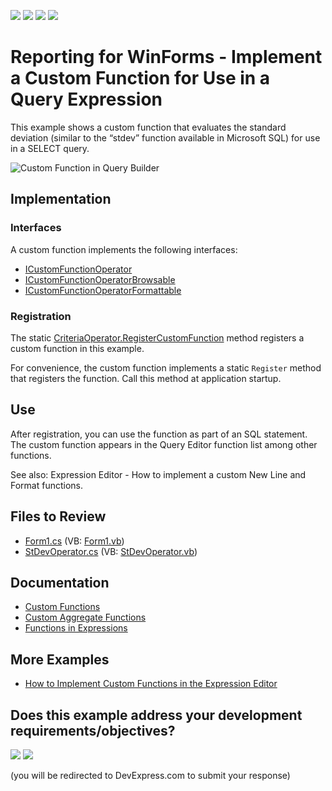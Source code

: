 <!-- default badges list -->
![](https://img.shields.io/endpoint?url=https://codecentral.devexpress.com/api/v1/VersionRange/128603765/24.2.1%2B)
[![](https://img.shields.io/badge/Open_in_DevExpress_Support_Center-FF7200?style=flat-square&logo=DevExpress&logoColor=white)](https://supportcenter.devexpress.com/ticket/details/T352441)
[![](https://img.shields.io/badge/📖_How_to_use_DevExpress_Examples-e9f6fc?style=flat-square)](https://docs.devexpress.com/GeneralInformation/403183)
[![](https://img.shields.io/badge/💬_Leave_Feedback-feecdd?style=flat-square)](#does-this-example-address-your-development-requirementsobjectives)
<!-- default badges end -->
# Reporting for WinForms - Implement a Custom Function for Use in a Query Expression

This example shows a custom function that evaluates the standard deviation (similar to the “stdev” function available in Microsoft SQL) for use in a SELECT query.

![Custom Function in Query Builder](Images/screenshot.png)

## Implementation

### Interfaces

A custom function implements the following interfaces: 

- [ICustomFunctionOperator](https://docs.devexpress.com/CoreLibraries/DevExpress.Data.Filtering.ICustomFunctionOperator)
- [ICustomFunctionOperatorBrowsable](https://docs.devexpress.com/CoreLibraries/DevExpress.Data.Filtering.ICustomFunctionOperatorBrowsable)
- [ICustomFunctionOperatorFormattable](https://docs.devexpress.com/CoreLibraries/DevExpress.Data.Filtering.ICustomFunctionOperatorFormattable)

### Registration

The static [CriteriaOperator.RegisterCustomFunction](https://docs.devexpress.com/CoreLibraries/DevExpress.Data.Filtering.CriteriaOperator.RegisterCustomFunction(DevExpress.Data.Filtering.ICustomFunctionOperator)) method registers a custom function in this example.

For convenience, the custom function implements a static `Register` method that registers the function. Call this method  at application startup. 

## Use

After registration, you can use the function as part of an SQL statement. The custom function appears in the Query Editor function list among other functions.

See also: Expression Editor - How to implement a custom New Line and Format functions.

## Files to Review

* [Form1.cs](./CS/SelectQueryWindowsFormsApplication/Form1.cs) (VB: [Form1.vb](./VB/SelectQueryWindowsFormsApplication/Form1.vb))
* [StDevOperator.cs](./CS/SelectQueryWindowsFormsApplication/StDevOperator.cs) (VB: [StDevOperator.vb](./VB/SelectQueryWindowsFormsApplication/StDevOperator.vb))

## Documentation 

- [Custom Functions](https://docs.devexpress.com/XtraReports/403888/detailed-guide-to-devexpress-reporting/use-expressions/custom-functions)
- [Custom Aggregate Functions](https://docs.devexpress.com/XtraReports/403889/detailed-guide-to-devexpress-reporting/use-expressions/custom-aggregate-functions)
- [Functions in Expressions](https://docs.devexpress.com/XtraReports/403363/detailed-guide-to-devexpress-reporting/use-expressions/functions-in-expressions)

## More Examples

- [How to Implement Custom Functions in the Expression Editor](https://github.com/DevExpress-Examples/reporting-custom-functions-in-the-expression-editor)
<!-- feedback -->
## Does this example address your development requirements/objectives?

[<img src="https://www.devexpress.com/support/examples/i/yes-button.svg"/>](https://www.devexpress.com/support/examples/survey.xml?utm_source=github&utm_campaign=reporting-winforms-use-a-custom-function-in-query-expression&~~~was_helpful=yes) [<img src="https://www.devexpress.com/support/examples/i/no-button.svg"/>](https://www.devexpress.com/support/examples/survey.xml?utm_source=github&utm_campaign=reporting-winforms-use-a-custom-function-in-query-expression&~~~was_helpful=no)

(you will be redirected to DevExpress.com to submit your response)
<!-- feedback end -->
